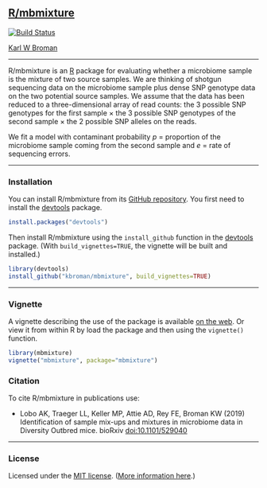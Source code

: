 ## [R/mbmixture](https://github.com/kbroman/mbmixture)

[![Build Status](https://travis-ci.org/kbroman/mbmixture.svg?branch=master)](https://travis-ci.org/kbroman/mbmixture)

[Karl W Broman](https://kbroman.org)

---

R/mbmixture is an [R](https://www.r-project.org) package for
evaluating whether a microbiome sample is the mixture of two source
samples. We are thinking of shotgun sequencing data on the microbiome
sample plus dense SNP genotype data on the two potential source
samples. We assume that the data has been reduced to a
three-dimensional array of read counts: the 3 possible SNP genotypes
for the first sample &times; the 3 possible SNP genotypes of the
second sample &times; the 2 possible SNP alleles on the reads.

We fit a model with contaminant probability _p_ = proportion of the
microbiome sample coming from the second sample and _e_ = rate of sequencing
errors.


---

### Installation

You can install R/mbmixture from its
[GitHub repository](https://github.com/kbroman/mbmixture). You first need to
install the [devtools](https://github.com/hadley/devtools) package.

```r
install.packages("devtools")
```

Then install R/mbmixture using the `install_github` function in the
[devtools](https://github.com/hadley/devtools) package. (With
`build_vignettes=TRUE`, the vignette will be built and installed.)

```r
library(devtools)
install_github("kbroman/mbmixture", build_vignettes=TRUE)
```

---

### Vignette

A vignette describing the use of the package is available
[on the web](https://kbroman.org/mbmixture/mbmixture.html).
Or view it from within R by load the package and then using the
`vignette()` function.

```r
library(mbmixture)
vignette("mbmixture", package="mbmixture")
```

### Citation

To cite R/mbmixture in publications use:

- Lobo AK, Traeger LL, Keller MP, Attie AD, Rey FE, Broman KW (2019)
  Identification of sample mix-ups and mixtures in microbiome data in
  Diversity Outbred mice. bioRxiv
  [doi:10.1101/529040](https://doi.org/10.1101/529040)

---

### License

Licensed under the [MIT license](https://cran.r-project.org/web/licenses/MIT).
([More information here](https://en.wikipedia.org/wiki/MIT_License).)
